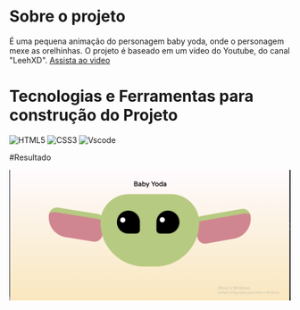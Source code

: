 # Sobre o projeto
É uma pequena animação do personagem baby yoda, onde o personagem mexe as orelhinhas. O projeto é baseado em um vídeo do Youtube, do canal "LeehXD".
[Assista ao video](https://youtu.be/73B40rMoHks?si=0rtSImMaQKzcEMOT)

# Tecnologias e Ferramentas para construção do Projeto

![HTML5](https://img.shields.io/badge/HTML5-E34F26?style=for-the-badge&logo=html5&logoColor=white)
![CSS3](https://img.shields.io/badge/CSS3-1572B6?style=for-the-badge&logo=css3&logoColor=white)
![Vscode](https://img.shields.io/badge/Vscode-007ACC?style=for-the-badge&logo=visual-studio-code&logoColor=white)

#Resultado

<div>
   <img src="resultado-baby-yoda.png">
</div>
